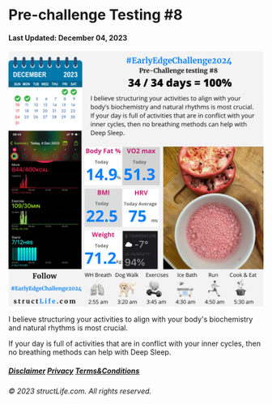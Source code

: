 # Pre-challenge Testing #8

#### Last Updated: December 04, 2023

![Daily report for December 04, 2023 from structLife.com for a 2024 daily morning routine pre-challenge testing - EarlyEdgeChallenge2024. ](../images/products/challenge-2023-12-04-pre-challenge-testing-8-EarlyEdgeChallenge2024.png)


I believe structuring your activities to align with your body's biochemistry and natural rhythms is most crucial. 

If your day is full of activities that are in conflict with your inner cycles, then no breathing methods can help with Deep Sleep. 


##### [Disclaimer](/#/about-disclaimer)  [Privacy](/#/about-privacy-policy)  [Terms&Conditions](/#/about-terms-conditions)

###### © 2023 structLife.com. All rights reserved.